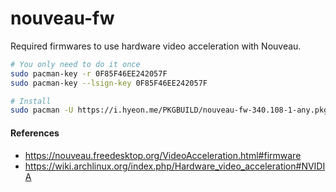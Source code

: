 nouveau-fw
========
Required firmwares to use hardware video acceleration with Nouveau.

```bash
# You only need to do it once
sudo pacman-key -r 0F85F46EE242057F
sudo pacman-key --lsign-key 0F85F46EE242057F

# Install
sudo pacman -U https://i.hyeon.me/PKGBUILD/nouveau-fw-340.108-1-any.pkg.tar.zst
```

#### References
- https://nouveau.freedesktop.org/VideoAcceleration.html#firmware
- https://wiki.archlinux.org/index.php/Hardware_video_acceleration#NVIDIA
